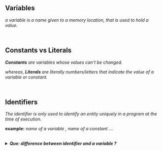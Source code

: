 
## Variables
_a variable is a name given to a memory location, that is used to hold a value._

<br/>

## Constants vs Literals
_**Constants** are variables whose values can't be changed._

_whereas, **Literals** are literally numbers/letters that indicate the value of a variable or constant._

<br/>

## Identifiers
_The identifier is only used to identify an entity uniquely in a program at the time of execution._

**example:** _name of a variable , name of a constant ...._

<br/>

<details>
<summary><b><em> Que: difference between identifier and a variable ? </b></em></summary>
<p>
  
***Ans:*** The **identifier** is only used to identify an entity uniquely in a program at the time of execution. 
<br/> whereas, a **variable** is a name given to a memory location, that is used to hold a value.
</p>
</details>